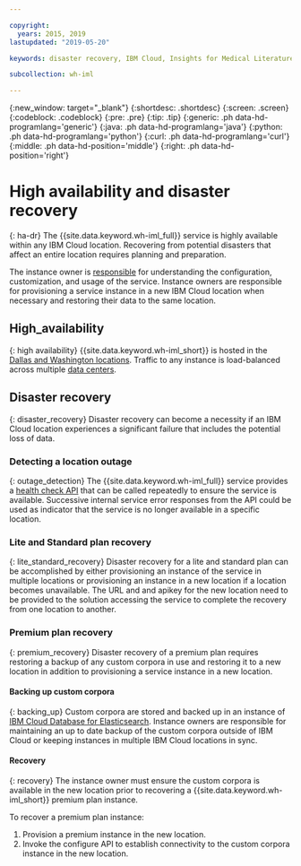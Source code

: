 ```yaml
---

copyright:
  years: 2015, 2019
lastupdated: "2019-05-20"

keywords: disaster recovery, IBM Cloud, Insights for Medical Literature

subcollection: wh-iml

---
```

{:new_window: target="_blank"}
{:shortdesc: .shortdesc}
{:screen: .screen}
{:codeblock: .codeblock}
{:pre: .pre}
{:tip: .tip}
{:generic: .ph data-hd-programlang='generic'}
{:java: .ph data-hd-programlang='java'}
{:python: .ph data-hd-programlang='python'}
{:curl: .ph data-hd-programlang='curl'}
{:middle: .ph data-hd-position='middle'}
{:right: .ph data-hd-position='right'}

# High availability and disaster recovery
{: ha-dr}
The {{site.data.keyword.wh-iml_full}} service is highly available within any IBM Cloud location.  Recovering from potential disasters that affect an entire location requires planning and preparation.

The instance owner is [responsible](/docs/overview?topic=overview-shared-responsibilities) for understanding the configuration, customization, and usage of the service.  Instance owners are responsible for provisioning a service instance in a new IBM Cloud location when necessary and restoring their data to the same location.

## High_availability
{: high availability}
{{site.data.keyword.wh-iml_short}} is hosted in the [Dallas and Washington locations](/docs/resources?topic=resources-services_region#services_region).  Traffic to any instance is load-balanced across multiple [data centers](/docs/overview?topic=overview-zero-downtime#zero-downtime).

## Disaster recovery
{: disaster_recovery}
Disaster recovery can become a necessity if an IBM Cloud location experiences a significant failure that includes the potential loss of data.  

### Detecting a location outage
{: outage_detection}
The {{site.data.keyword.wh-iml_full}} service provides a [health check API](/apidocs/wh-iml#determine-if-service-is-running-correctly) that can be called repeatedly to ensure the service is available.  Successive internal service error responses from the API could be used as indicator that the service is no longer available in a specific location.

### Lite and Standard plan recovery
{: lite_standard_recovery}
Disaster recovery for a lite and standard plan can be accomplished by either provisioning an instance of the service in multiple locations or provisioning an instance in a new location if a location becomes unavailable.  The URL and and apikey for the new location need to be provided to the solution accessing the service to complete the recovery from one location to another.

### Premium plan recovery
{: premium_recovery}
Disaster recovery of a premium plan requires restoring a backup of any custom corpora in use and restoring it to a new location in addition to provisioning a service instance in a new location.

#### Backing up custom corpora
{: backing_up}
Custom corpora are stored and backed up in an instance of [IBM Cloud Database for Elasticsearch](/docs/services/databases-for-elasticsearch?topic=cloud-databases-dashboard-backups).  Instance owners are responsible for maintaining an up to date backup of the custom corpora outside of IBM Cloud or keeping instances in multiple IBM Cloud locations in sync.

#### Recovery
{: recovery}
The instance owner must ensure the custom corpora is available in the new location prior to recovering a {{site.data.keyword.wh-iml_short}} premium plan instance.

To recover a premium plan instance:
  1.  Provision a premium instance in the new location.
  2.  Invoke the configure API to establish connectivity to the custom corpora instance in the new location.